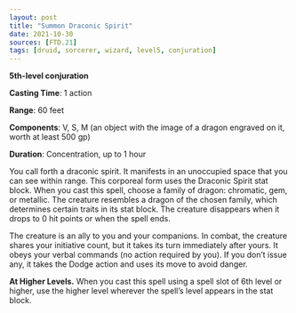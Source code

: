 ```yaml
---
layout: post
title: "Summon Draconic Spirit"
date: 2021-10-30
sources: [FTD.21]
tags: [druid, sorcerer, wizard, level5, conjuration]
---
```


**5th-level conjuration**

**Casting Time**: 1 action

**Range**: 60 feet

**Components**: V, S, M (an object with the image of a dragon engraved on it, worth at least 500 gp)

**Duration**: Concentration, up to 1 hour

You call forth a draconic spirit. It manifests in an unoccupied space that you can see within range. This corporeal form uses the Draconic Spirit stat block. When you cast this spell, choose a family of dragon: chromatic, gem, or metallic. The creature resembles a dragon of the chosen family, which determines certain traits in its stat block. The creature disappears when it drops to 0 hit points or when the spell ends.

The creature is an ally to you and your companions. In combat, the creature shares your initiative count, but it takes its turn immediately after yours. It obeys your verbal commands (no action required by you). If you don’t issue any, it takes the Dodge action and uses its move to avoid danger.

**At Higher Levels.** When you cast this spell using a spell slot of 6th level or higher, use the higher level wherever the spell’s level appears in the stat block.
